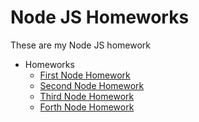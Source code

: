 # Node JS Homeworks

These are my Node JS homework

- Homeworks
  - [First Node Homework](https://github.com/MarioGurmesevski/Node-JS-homeworks/tree/main/Node%20first%20homework)
  - [Second Node Homework](https://github.com/MarioGurmesevski/Node-JS-homeworks/tree/main/Node%202%20homework-events)
  - [Third Node Homework](https://github.com/MarioGurmesevski/Node-JS-homeworks/tree/main/Node_3_homework_server)
  - [Forth Node Homework](https://github.com/MarioGurmesevski/Node-JS-homeworks/tree/main/node_4_homework_empress)

